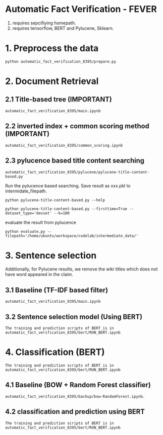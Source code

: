 # Automatic Fact Verification - FEVER
1. requires sepcifiying homepath.
2. requires tensorflow, BERT and Pylucene, Sklearn.

# 1. Preprocess the data
```
python automatic_fact_verification_8395/prepare.py
```
# 2. Document Retrieval
## 2.1 Title-based tree (IMPORTANT)
```
automatic_fact_verification_8395/main.ipynb
```
## 2.2 inverted index + common scoring method (IMPORTANT)
```
automatic_fact_verification_8395/common_scoring.ipynb
```
## 2.3 pylucence based title content searching
```
automatic_fact_verification_8395/pylucene/pylucene-title-content-based.py
```

Run the pylucence based searching. Save result as xxx.pkl to intermidate_filepath.
```
python pylucene-title-content-based.py --help

python pylucene-title-content-based.py --firsttime=True --dataset_type='devset' --k=100
```
evaluate the result from pylucence 
```
python evaluate.py --filepath='/home/ubuntu/workspace/codelab/intermediate_data/'
```
# 3. Sentence selection

Additionally, for Pylucene results, we remove the wiki titles which does not have word appeared in the claim.

## 3.1 Baseline (TF-IDF based filter)
```
automatic_fact_verification_8395/main.ipynb
```
## 3.2 Sentence selection model (Using BERT)
```
The training and prediction scripts of BERT is in automatic_fact_verification_8395/bert/RUN_BERT.ipynb
```
# 4. Classification (BERT)
```
The training and prediction scripts of BERT is in automatic_fact_verification_8395/bert/RUN_BERT.ipynb
```
## 4.1 Baseline (BOW + Random Forest classifier)
```
automatic_fact_verification_8395/backup/bow-RandomForest.ipynb.
```

## 4.2 classification and prediction using BERT
```
The training and prediction scripts of BERT is in automatic_fact_verification_8395/bert/RUN_BERT.ipynb
```

